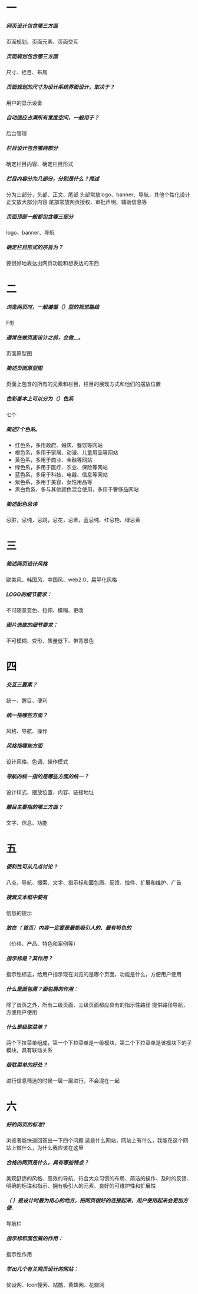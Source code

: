# 一

##### 网页设计包含哪三方面
页面规划、页面元素、页面交互

##### 页面规划包含哪三方面
尺寸、栏目、布局

##### 页面规划的尺寸为设计系统界面设计，取决于？
用户的显示设备

##### 自动适应占满所有宽度空间，一般用于？
后台管理

##### 栏目设计包含哪两部分
确定栏目内容、确定栏目形式

##### 栏目内容分为几部分，分别是什么？简述
分为三部分，头部、正文、尾部
头部常放logo、banner、导航，其他个性化设计
正文放大部分内容
尾部常放网页授权、审批声明、辅助信息等

##### 页面顶部一般都包含哪三部分
logo、banner、导航

##### 确定栏目形式的宗旨为？
要很好地表达出网页功能和想表达的东西

# 二

##### 浏览网页时，一般遵循（）型的视觉路线
F型

##### 通常在做页面设计之前，会做__。
页面原型图

##### 简述页面原型图
页面上包含的所有的元素和栏目，栏目的展现方式和他们的摆放位置

##### 色彩基本上可以分为（）色系
 七个
 
##### 简述7个色系。
- 红色系，多用政府、婚庆、餐饮等网站
- 橙色系，多用于家居、动漫、儿童用品等网站
- 黄色系，多用于商业、金融等网站
- 绿色系，多用于医疗、农业、保险等网站
- 蓝色系，多用于科技、电器、信息等网站
- 紫色系，多用于美容、女性用品等
- 黑白色系，多与其他颜色混合使用，多用于奢侈品网站

##### 简述配色忌讳
忌脏，忌纯，忌跳，忌花，忌素，蓝忌纯、红忌艳、绿忌黄

# 三

##### 简述网页设计风格
欧美风、韩国风、中国风、web2.0、扁平化风格

##### LOGO的细节要求：
不可随意变色、拉伸、模糊、更改

##### 图片选取的细节要求：
不可模糊、变形、质量低下、带背景色

# 四

##### 交互三要素？
统一、醒目、便利

##### 统一指哪些方面？
风格、导航、操作

##### 风格指哪些方面
设计风格、色调、操作模式

##### 导航的统一指的是哪些方面的统一？
设计样式、摆放位置、内容、链接地址

##### 醒目主要指的哪三方面？
文字、信息、功能

# 五

##### 便利性可从几点讨论？
八点，导航、搜索、文字、指示标和面包屑、反馈、控件、扩展和维护、广告

##### 搜索文本框中要有
信息的提示

##### 放在（ 首页）内容一定要是最能吸引人的、最有特色的
（价格、产品、特色和案例等）

##### 指示标是？其作用？
指示性标志，给用户指示现在浏览的是哪个页面，功能是什么，方便用户使用

##### 什么是面包屑？面包屑的作用：
除了首页之外，所有二级页面、三级页面都应具有的指示性路径
提供路径导航，方便用户使用

##### 什么是级联菜单？
两个下拉菜单组成，第一个下拉菜单是一级模块，第二个下拉菜单是该模块下的子模块，具有联动关系

##### 级联菜单的好处？
进行信息筛选的时候一层一层进行，不会混在一起

# 六

##### 好的网页的标准?
浏览者能快速回答出一下四个问题
这是什么网站，网站上有什么，我能在这个网站上做什么，为什么我应该在这里

##### 合格的网页是什么，具有哪些特点？
美观舒适的风格、高效的导航、符合大众习惯的布局、简洁的操作、及时的反馈、明确的标注和指示、拥有吸引人的元素、良好的可维护性和扩展性

##### （ ）是设计时最为用心的地方，把网页很好的连接起来，用户使用起来会更加方便.
导航栏

##### 指示标和面包屑的作用：
指示性作用

##### 举出几个有关网页设计的网站：
优设网、Icon搜索、站酷、黄蜂网、花瓣网